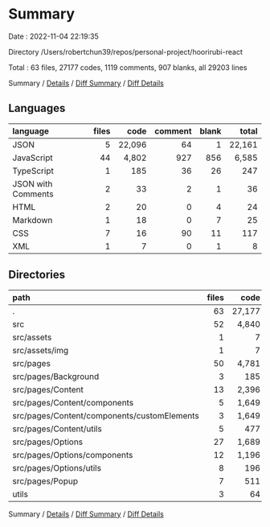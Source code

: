 # Summary

Date : 2022-11-04 22:19:35

Directory /Users/robertchun39/repos/personal-project/hoorirubi-react

Total : 63 files,  27177 codes, 1119 comments, 907 blanks, all 29203 lines

Summary / [Details](details.md) / [Diff Summary](diff.md) / [Diff Details](diff-details.md)

## Languages
| language | files | code | comment | blank | total |
| :--- | ---: | ---: | ---: | ---: | ---: |
| JSON | 5 | 22,096 | 64 | 1 | 22,161 |
| JavaScript | 44 | 4,802 | 927 | 856 | 6,585 |
| TypeScript | 1 | 185 | 36 | 26 | 247 |
| JSON with Comments | 2 | 33 | 2 | 1 | 36 |
| HTML | 2 | 20 | 0 | 4 | 24 |
| Markdown | 1 | 18 | 0 | 7 | 25 |
| CSS | 7 | 16 | 90 | 11 | 117 |
| XML | 1 | 7 | 0 | 1 | 8 |

## Directories
| path | files | code | comment | blank | total |
| :--- | ---: | ---: | ---: | ---: | ---: |
| . | 63 | 27,177 | 1,119 | 907 | 29,203 |
| src | 52 | 4,840 | 1,016 | 868 | 6,724 |
| src/assets | 1 | 7 | 0 | 1 | 8 |
| src/assets/img | 1 | 7 | 0 | 1 | 8 |
| src/pages | 50 | 4,781 | 1,016 | 867 | 6,664 |
| src/pages/Background | 3 | 185 | 40 | 37 | 262 |
| src/pages/Content | 13 | 2,396 | 237 | 452 | 3,085 |
| src/pages/Content/components | 5 | 1,649 | 115 | 260 | 2,024 |
| src/pages/Content/components/customElements | 3 | 1,649 | 97 | 251 | 1,997 |
| src/pages/Content/utils | 5 | 477 | 78 | 136 | 691 |
| src/pages/Options | 27 | 1,689 | 558 | 272 | 2,519 |
| src/pages/Options/components | 12 | 1,196 | 466 | 152 | 1,814 |
| src/pages/Options/utils | 8 | 196 | 55 | 60 | 311 |
| src/pages/Popup | 7 | 511 | 181 | 106 | 798 |
| utils | 3 | 64 | 3 | 16 | 83 |

Summary / [Details](details.md) / [Diff Summary](diff.md) / [Diff Details](diff-details.md)